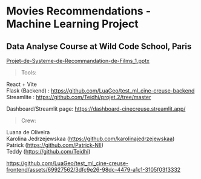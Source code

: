 # Movies Recommendations - Machine Learning Project
## Data Analyse Course at Wild Code School, Paris

[Projet-de-Systeme-de-Recommandation-de-Films_1.pptx](https://github.com/user-attachments/files/15550478/Projet-de-Systeme-de-Recommandation-de-Films_1.pptx)

> Tools:

React + Vite <br>
Flask (Backend) : https://github.com/LuaGeo/test_ml_cine-creuse-backend
Streamlite : https://github.com/Teidhi/projet.2/tree/master

Dashboard/Streamlit page: https://dashboard-cinecreuse.streamlit.app/


> Crew:

Luana de Oliveira <br>
Karolina Jedrzejewskaa (https://github.com/karolinajedrzejewskaa) <br>
Patrick (https://github.com/Patrick-NII) <br>
Teddy (https://github.com/Teidhi)

https://github.com/LuaGeo/test_ml_cine-creuse-frontend/assets/69927562/3dfc9e26-98dc-4479-a1c1-3105f03f3332

